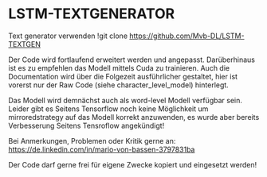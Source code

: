 # LSTM-TEXTGENERATOR
Text generator verwenden
!git clone https://github.com/Mvb-DL/LSTM-TEXTGEN



Der Code wird fortlaufend erweitert werden und angepasst. Darüberhinaus ist es zu empfehlen das Modell mittels Cuda zu trainieren.
Auch die Documentation wird über die Folgezeit ausführlicher gestaltet, hier ist vorerst nur der Raw Code (siehe character_level_model) hinterlegt.

Das Modell wird demnächst auch als word-level Modell verfügbar sein.
Leider gibt es Seitens Tensorflow noch keine Möglichkeit um mirroredstrategy auf das Modell korrekt anzuwenden, es wurde aber bereits Verbesserung Seitens Tensroflow angekündigt!

Bei Anmerkungen, Problemen oder Kritik gerne an:
https://de.linkedin.com/in/mario-von-bassen-3797831ba

Der Code darf gerne frei für eigene Zwecke kopiert und eingesetzt werden!

